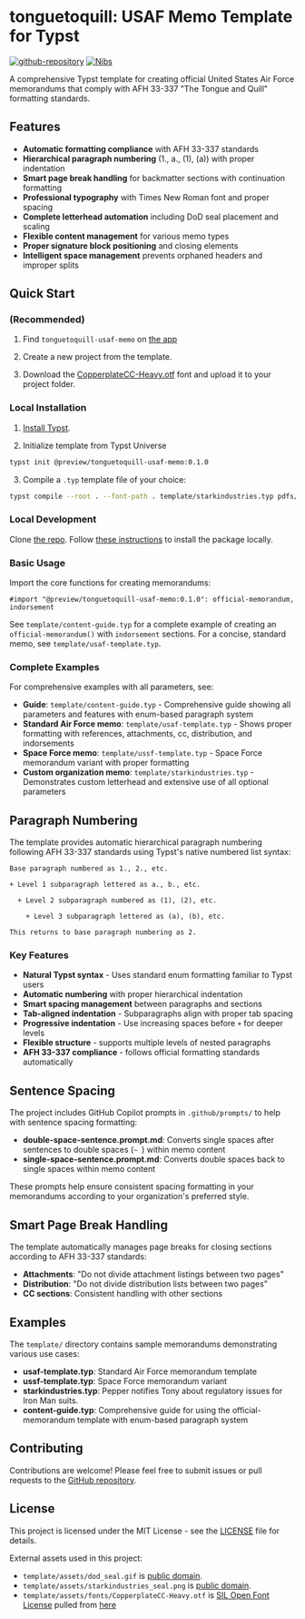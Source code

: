 

# tonguetoquill: USAF Memo Template for Typst


[![github-repository](https://img.shields.io/badge/GitHub-Repository-blue?logo=github)](https://github.com/SnpM/tonguetoquill-usaf-memo)
[![Nibs](https://img.shields.io/badge/author-Nibs-white?logo=github)](https://github.com/SnpM)

A comprehensive Typst template for creating official United States Air Force memorandums that comply with AFH 33-337 "The Tongue and Quill" formatting standards.

## Features

- **Automatic formatting compliance** with AFH 33-337 standards
- **Hierarchical paragraph numbering** (1., a., (1), (a)) with proper indentation
- **Smart page break handling** for backmatter sections with continuation formatting
- **Professional typography** with Times New Roman font and proper spacing
- **Complete letterhead automation** including DoD seal placement and scaling
- **Flexible content management** for various memo types
- **Proper signature block positioning** and closing elements
- **Intelligent space management** prevents orphaned headers and improper splits

## Quick Start

### (Recommended)

1. Find `tonguetoquill-usaf-memo` on [the app](https://typst.app/?q=tonguetoquill-usaf-memo&template=tonguetoquill-usaf-memo)

2. Create a new project from the template.

3. Download the [CopperplateCC-Heavy.otf](https://github.com/SnpM/tonguetoquill-usaf-memo/blob/bebba4c1a51f9d67ca66e08109439b2c637e1015/template/assets/fonts/CopperplateCC-Heavy.otf) font and upload it to your project folder.

### Local Installation

1. [Install Typst](https://github.com/typst/typst?tab=readme-ov-file#installation).

2. Initialize template from Typst Universe
```bash
typst init @preview/tonguetoquill-usaf-memo:0.1.0
```

3. Compile a `.typ` template file of your choice:
```bash
typst compile --root . --font-path . template/starkindustries.typ pdfs/starkindustries.pdf
```

### Local Development

Clone [the repo](https://github.com/SnpM/tonguetoquill-usaf-memo). Follow [these instructions](https://github.com/typst/packages/tree/main?tab=readme-ov-file#local-packages) to install the package locally. 

### Basic Usage

Import the core functions for creating memorandums:

```typst
#import "@preview/tonguetoquill-usaf-memo:0.1.0": official-memorandum, indorsement
```

See `template/content-guide.typ` for a complete example of creating an `official-memorandum()` with `indorsement` sections. For a concise, standard memo, see `template/usaf-template.typ`.

### Complete Examples

For comprehensive examples with all parameters, see:
- **Guide**: `template/content-guide.typ` - Comprehensive guide showing all parameters and features with enum-based paragraph system
- **Standard Air Force memo**: `template/usaf-template.typ` - Shows proper formatting with references, attachments, cc, distribution, and indorsements
- **Space Force memo**: `template/ussf-template.typ` - Space Force memorandum variant with proper formatting
- **Custom organization memo**: `template/starkindustries.typ` - Demonstrates custom letterhead and extensive use of all optional parameters

## Paragraph Numbering

The template provides automatic hierarchical paragraph numbering following AFH 33-337 standards using Typst's native numbered list syntax:

```typst
Base paragraph numbered as 1., 2., etc.

+ Level 1 subparagraph lettered as a., b., etc.

  + Level 2 subparagraph numbered as (1), (2), etc.
    
    + Level 3 subparagraph lettered as (a), (b), etc.

This returns to base paragraph numbering as 2.
```

### Key Features

- **Natural Typst syntax** - Uses standard enum formatting familiar to Typst users
- **Automatic numbering** with proper hierarchical indentation
- **Smart spacing management** between paragraphs and sections
- **Tab-aligned indentation** - Subparagraphs align with proper tab spacing
- **Progressive indentation** - Use increasing spaces before `+` for deeper levels
- **Flexible structure** - supports multiple levels of nested paragraphs
- **AFH 33-337 compliance** - follows official formatting standards automatically

## Sentence Spacing

The project includes GitHub Copilot prompts in `.github/prompts/` to help with sentence spacing formatting:

- **double-space-sentence.prompt.md**: Converts single spaces after sentences to double spaces (`~ `) within memo content
- **single-space-sentence.prompt.md**: Converts double spaces back to single spaces within memo content

These prompts help ensure consistent spacing formatting in your memorandums according to your organization's preferred style.

## Smart Page Break Handling

The template automatically manages page breaks for closing sections according to AFH 33-337 standards:

- **Attachments**: "Do not divide attachment listings between two pages"
- **Distribution**: "Do not divide distribution lists between two pages"
- **CC sections**: Consistent handling with other sections

## Examples

The `template/` directory contains sample memorandums demonstrating various use cases:

- **usaf-template.typ**: Standard Air Force memorandum template
- **ussf-template.typ**: Space Force memorandum variant
- **starkindustries.typ**: Pepper notifies Tony about regulatory issues for Iron Man suits.
- **content-guide.typ**: Comprehensive guide for using the official-memorandum template with enum-based paragraph system

## Contributing

Contributions are welcome! Please feel free to submit issues or pull requests to the [GitHub repository](https://github.com/SnpM/tonguetoquill-usaf-memo).

## License

This project is licensed under the MIT License - see the [LICENSE](LICENSE) file for details.

External assets used in this project:

- `template/assets/dod_seal.gif` is [public domain](https://commons.wikimedia.org/wiki/File:Seal_of_the_United_States_Department_of_Defense_(2001%E2%80%932022).svg).
- `template/assets/starkindustries_seal.png` is [public domain](https://commons.wikimedia.org/wiki/File:Stark_Industries.png).
- `template/assets/fonts/CopperplateCC-Heavy.otf` is [SIL Open Font License](./template/assets/fonts/LICENSE.md) pulled from [here](https://github.com/CowboyCollective/CopperplateCC)